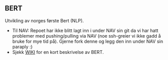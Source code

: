 
## BERT
Utvikling av norges første Bert (NLP). 

- Til NAV: Repoet har ikke blitt lagt inn i under NAV sin git da vi har hatt problemer med pushing/pulling via NAV (noe ssh-greier vi ikke gadd å bruke for mye tid på). Gjerne fork denne og legg den inn under NAV sin paraply :) 
- Sjekk [WIKI](https://www.github.com/christianbv/BERT/wiki) for en kort beskrivelse av BERT.



